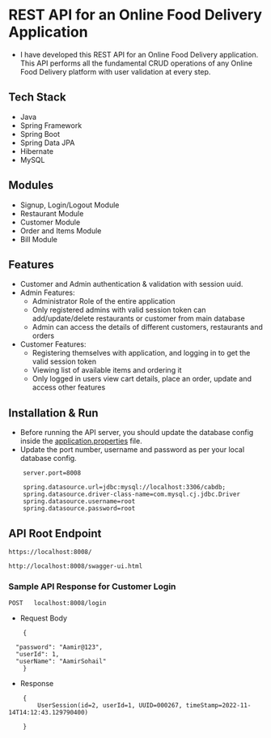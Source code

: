 # REST API for an Online Food Delivery Application

* I have developed this REST API for an Online Food Delivery application. This API performs all the fundamental CRUD operations of any Online Food Delivery platform with user validation at every step.

## Tech Stack

* Java
* Spring Framework
* Spring Boot
* Spring Data JPA
* Hibernate
* MySQL

## Modules

* Signup, Login/Logout Module
* Restaurant Module
* Customer Module
* Order and Items Module
* Bill Module

## Features

* Customer and Admin authentication & validation with session uuid.
* Admin Features:
    * Administrator Role of the entire application
    * Only registered admins with valid session token can add/update/delete restaurants or customer from main database
    * Admin can access the details of different customers, restaurants and orders
* Customer Features:
    * Registering themselves with application, and logging in to get the valid session token
    * Viewing list of available items and ordering it
    * Only logged in users view cart details, place an order, update and access other features
    
## Installation & Run

* Before running the API server, you should update the database config inside the [application.properties](https://github.com/AamirSohail763/Online-food-delivery-app/blob/main/Food_Delivery_App/src/main/resources/application.properties) file. 
* Update the port number, username and password as per your local database config.

```
    server.port=8008

    spring.datasource.url=jdbc:mysql://localhost:3306/cabdb;
    spring.datasource.driver-class-name=com.mysql.cj.jdbc.Driver
    spring.datasource.username=root
    spring.datasource.password=root

```

## API Root Endpoint

`https://localhost:8008/`

`http://localhost:8008/swagger-ui.html`

### Sample API Response for Customer Login

`POST   localhost:8008/login`

* Request Body

```
    {
        
  "password": "Aamir@123",
  "userId": 1,
  "userName": "AamirSohail"
    }
```

* Response

```
    {
        UserSession(id=2, userId=1, UUID=000267, timeStamp=2022-11-14T14:12:43.129790400)

    }
```
